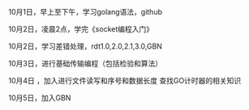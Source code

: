 10月1日，早上至下午，学习golang语法，github

10月2日，凌晨2点，学完《socket编程入门》

10月2日，学习差错处理，rdt1.0,2.0,2.1,3.0,GBN

10月3日，进行基础传输编程（包括检验和算法）

10月4日 ，加入进行文件读写和序号和数据长度   查找GO计时器的相关知识

10月5日，加入GBN

